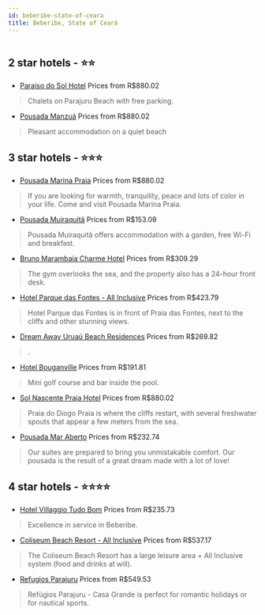 ```yaml
---
id: beberibe-state-of-ceara
title: Beberibe, State of Ceará
---
```


<center><img src="https://static.hotelurbano.com/reservas/prod0/7/7975/58c6e193e8b78_pousada-marina-praia.jpg" alt="" /></center>


##  2 star hotels - ⭐️⭐️

-    [Paraiso do Sol Hotel](https://us.hurb.com/hotels/beberibe/paraiso-do-sol-hotel-1805?cmp=18055) Prices from R$880.02
   > Chalets on Parajuru Beach with free parking.
-    [Pousada Manzuá](https://us.hurb.com/hotels/beberibe/pousada-manzua-6251?cmp=18055) Prices from R$880.02
   > Pleasant accommodation on a quiet beach

##  3 star hotels - ⭐️⭐️⭐️

-    [Pousada Marina Praia](https://us.hurb.com/hotels/beberibe/pousada-marina-praia-7975?cmp=18055) Prices from R$880.02
   > If you are looking for warmth, tranquility, peace and lots of color in your life. Come and visit Pousada Marina Praia.
-    [Pousada Muiraquitã](https://us.hurb.com/hotels/beberibe/pousada-muiraquita-10629?cmp=18055) Prices from R$153.09
   > Pousada Muiraquitã offers accommodation with a garden, free Wi-Fi and breakfast.
-    [Bruno Marambaia Charme Hotel](https://us.hurb.com/hotels/beberibe/bruno-marambaia-charme-hotel-17458?cmp=18055) Prices from R$309.29
   > The gym overlooks the sea, and the property also has a 24-hour front desk.
-    [Hotel Parque das Fontes - All Inclusive](https://us.hurb.com/hotels/beberibe/hotel-parque-das-fontes-163?cmp=18055) Prices from R$423.79
   > Hotel Parque das Fontes is in front of Praia das Fontes, next to the cliffs and other stunning views.
-    [Dream Away Uruaú Beach Residences](https://us.hurb.com/hotels/beberibe/dream-away-uruau-beach-residences-9198?cmp=18055) Prices from R$269.82
   > .
-    [Hotel Bouganville](https://us.hurb.com/hotels/beberibe/hotelbouganville-3303?cmp=18055) Prices from R$191.81
   > Mini golf course and bar inside the pool.
-    [Sol Nascente Praia Hotel](https://us.hurb.com/hotels/beberibe/sol-nascente-6797?cmp=18055) Prices from R$880.02
   > Praia do Diogo Praia is where the cliffs restart, with several freshwater spouts that appear a few meters from the sea.
-    [Pousada Mar Aberto](https://us.hurb.com/hotels/beberibe/pousada-mar-aberto-8053?cmp=18055) Prices from R$232.74
   > Our suites are prepared to bring you unmistakable comfort. Our pousada is the result of a great dream made with a lot of love!

##  4 star hotels - ⭐️⭐️⭐️⭐️

-    [Hotel Villaggio Tudo Bom](https://us.hurb.com/hotels/beberibe/hotel-villaggio-tudo-bom-4885?cmp=18055) Prices from R$235.73
   > Excellence in service in Beberibe.
-    [Coliseum Beach Resort - All Inclusive](https://us.hurb.com/hotels/beberibe/coliseum-beach-resort-1223?cmp=18055) Prices from R$537.17
   > The Coliseum Beach Resort has a large leisure area + All Inclusive system (food and drinks at will).
-    [Refugios Parajuru](https://us.hurb.com/hotels/beberibe/refugios-parajuru-9653?cmp=18055) Prices from R$549.53
   > Refúgios Parajuru - Casa Grande is perfect for romantic holidays or for nautical sports.

